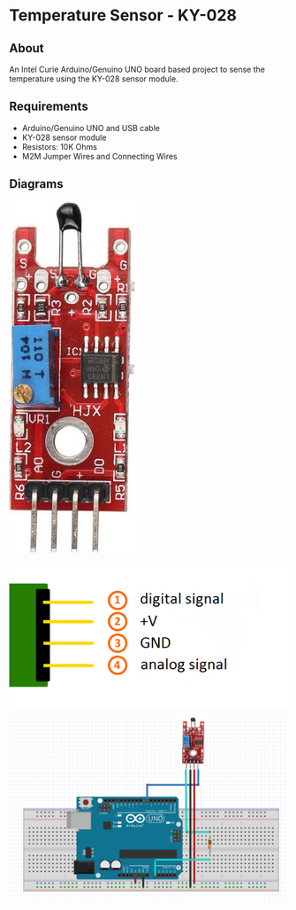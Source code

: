 # Temperature Sensor - KY-028

## About

An Intel Curie Arduino/Genuino UNO board based project to sense the temperature using the KY-028 sensor module.

## Requirements

* Arduino/Genuino UNO and USB cable
* KY-028 sensor module
* Resistors: 10K Ohms
* M2M Jumper Wires and Connecting Wires

## Diagrams

![KY-028](https://raw.githubusercontent.com/Sampreet/iot-projects/master/Resources/KY_028.PNG "KY-028")

![KY-028 Pin Diagram](https://raw.githubusercontent.com/Sampreet/iot-projects/master/Resources/KY_028_Pin_Diagram.PNG "KY-028 Pin Diagram")

![KY-028 Interface with Arduino Uno](https://raw.githubusercontent.com/Sampreet/iot-projects/master/Projects/Arduino_Genuino_Uno/Temperature_Sensor_KY_028/Resources/Arduino_Uno_KY_028.PNG "KY-028 Interfacing")




